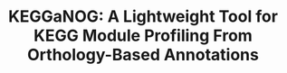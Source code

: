 ---
title: "KEGGaNOG: A Lightweight Tool for KEGG Module Profiling From Orthology-Based Annotations"
collection: publications
paperurl: 'https://onlinelibrary.wiley.com/doi/10.1002/mnfr.70269'
authors: '<b>Popov I.V.</b>, Chikindas M.L., Venema K., Ermakov A.M., Popov I.V.'
journal: 'Molecular Nutrition & Food Research'
year: 2025
doi: '[![DOI](https://img.shields.io/badge/DOI-10.1002%2Fmnfr.70269-blue)](https://doi.org/10.1002/mnfr.70269)'
code: 'https://github.com/iliapopov17/KEGGaNOG'
---